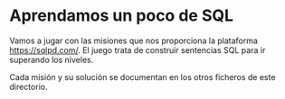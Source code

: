 # Aprendamos un poco de SQL

Vamos a jugar con las misiones que nos proporciona la plataforma
https://sqlpd.com/. El juego trata de construir sentencias SQL para ir superando los niveles.

Cada misión y su solución se documentan en los otros ficheros de este directorio.